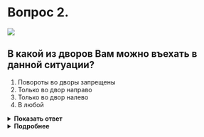 # Вопрос 2.

![](https://s.drom.ru/i24227/pdd/tickets/2016/1542608577.jpg)

## В какой из дворов Вам можно въехать в данной ситуации?

1. Повороты во дворы запрещены
2. Только во двор направо
3. Только во двор налево
4. В любой

<details>
<summary><b>Показать ответ</b></summary>
Правильный ответ: 2
</details>
<details>
<summary><b>Подробнее</b></summary>
Знак 4.1.1 «Движение прямо» установлен за пересечением проезжих частей, т.е в начале участка дороги. Действие его в этом случае распространяется до следующего перекрёстка, при этом не запрещается совершать поворот направо во дворы и на прилегающие территории. Соответственно можете повернуть только во двор направо.
(«Дорожные знаки»)
</details>